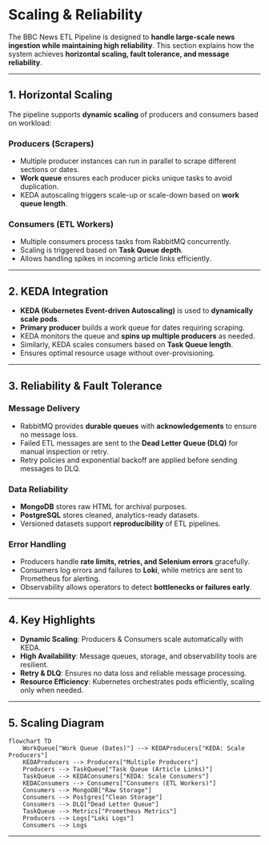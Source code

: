 # Scaling & Reliability

The BBC News ETL Pipeline is designed to **handle large-scale news ingestion while maintaining high reliability**. This section explains how the system achieves **horizontal scaling, fault tolerance, and message reliability**.

---

## 1. Horizontal Scaling

The pipeline supports **dynamic scaling** of producers and consumers based on workload:

### Producers (Scrapers)

* Multiple producer instances can run in parallel to scrape different sections or dates.
* **Work queue** ensures each producer picks unique tasks to avoid duplication.
* KEDA autoscaling triggers scale-up or scale-down based on **work queue length**.

### Consumers (ETL Workers)

* Multiple consumers process tasks from RabbitMQ concurrently.
* Scaling is triggered based on **Task Queue depth**.
* Allows handling spikes in incoming article links efficiently.

---

## 2. KEDA Integration

* **KEDA (Kubernetes Event-driven Autoscaling)** is used to **dynamically scale pods**.
* **Primary producer** builds a work queue for dates requiring scraping.
* KEDA monitors the queue and **spins up multiple producers** as needed.
* Similarly, KEDA scales consumers based on **Task Queue length**.
* Ensures optimal resource usage without over-provisioning.

---

## 3. Reliability & Fault Tolerance

### Message Delivery

* RabbitMQ provides **durable queues** with **acknowledgements** to ensure no message loss.
* Failed ETL messages are sent to the **Dead Letter Queue (DLQ)** for manual inspection or retry.
* Retry policies and exponential backoff are applied before sending messages to DLQ.

### Data Reliability

* **MongoDB** stores raw HTML for archival purposes.
* **PostgreSQL** stores cleaned, analytics-ready datasets.
* Versioned datasets support **reproducibility** of ETL pipelines.

### Error Handling

* Producers handle **rate limits, retries, and Selenium errors** gracefully.
* Consumers log errors and failures to **Loki**, while metrics are sent to Prometheus for alerting.
* Observability allows operators to detect **bottlenecks or failures early**.

---

## 4. Key Highlights

* **Dynamic Scaling**: Producers & Consumers scale automatically with KEDA.
* **High Availability**: Message queues, storage, and observability tools are resilient.
* **Retry & DLQ**: Ensures no data loss and reliable message processing.
* **Resource Efficiency**: Kubernetes orchestrates pods efficiently, scaling only when needed.

---

## 5. Scaling Diagram

```mermaid
flowchart TD
    WorkQueue["Work Queue (Dates)"] --> KEDAProducers["KEDA: Scale Producers"]
    KEDAProducers --> Producers["Multiple Producers"]
    Producers --> TaskQueue["Task Queue (Article Links)"]
    TaskQueue --> KEDAConsumers["KEDA: Scale Consumers"]
    KEDAConsumers --> Consumers["Consumers (ETL Workers)"]
    Consumers --> MongoDB["Raw Storage"]
    Consumers --> Postgres["Clean Storage"]
    Consumers --> DLQ["Dead Letter Queue"]
    TaskQueue --> Metrics["Prometheus Metrics"]
    Producers --> Logs["Loki Logs"]
    Consumers --> Logs
```

---
